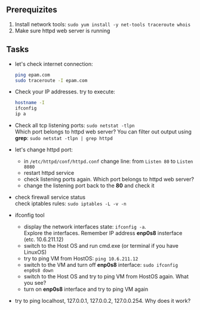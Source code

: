 ## Prerequizites
1. Install network tools: `sudo yum install -y net-tools traceroute whois`
2. Make sure httpd web server is running
  
## Tasks

- let's check internet connection:
  ```bash
  ping epam.com
  sudo traceroute -I epam.com
  ```
  
- Check your IP addresses. try to execute:
  ```bash
  hostname -I
  ifconfig
  ip a
  ```
  
- Check all tcp listening ports: `sudo netstat -tlpn`  
  Which port belongs to httpd web server?
  You can filter out output using **grep**: `sudo netstat -tlpn | grep httpd`
  
- let's change httpd port:
  - in `/etc/httpd/conf/httpd.conf` change line: from `Listen 80` to `Listen 8080`
  - restart httpd service
  - check listening ports again. Which port belongs to httpd web server?
  - change the listening port back to the **80** and check it
  
- check firewall service status  
  check iptables rules: `sudo iptables -L -v -n`
  
- ifconfig tool  
  - display the network interfaces state: `ifconfig -a`.  
    Explore the interfaces. Remember IP address **enp0s8** insterface (etc. 10.6.211.12)
  - switch to the Host OS and run cmd.exe (or terminal if you have LinuxOS)
  - try to ping VM from HostOS: `ping 10.6.211.12`
  - switch to the VM and turn off **enp0s8** interface: `sudo ifconfig enp0s8 down`
  - switch to the Host OS and try to ping VM from HostOS again. What you see?
  - turn on **enp0s8** interface and try to ping VM again
  
- try to ping localhost, 127.0.0.1, 127.0.0.2, 127.0.0.254. Why does it work?
